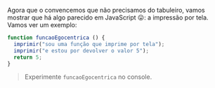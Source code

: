 Agora que o convencemos que não precisamos do tabuleiro, vamos mostrar que há algo parecido em JavaScript :stuck_out_tongue:: a impressão por tela. Vamos ver um exemplo:

``` javascript
function funcaoEgocentrica () {
  imprimir("sou uma função que imprime por tela");
  imprimir("e estou por devolver o valor 5");
  return 5;
}
```

> Experimente `funcaoEgocentrica` no console.